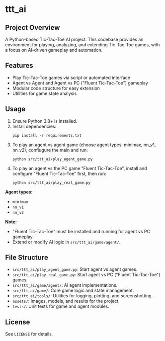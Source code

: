 # ttt_ai

## Project Overview

A Python-based Tic-Tac-Toe AI project. This codebase provides an environment for playing, analyzing, and extending
Tic-Tac-Toe games, with a focus on AI-driven gameplay and automation.

## Features

- Play Tic-Tac-Toe games via script or automated interface
- Agent vs Agent and Agent vs PC ("Fluent Tic-Tac-Toe") gameplay
- Modular code structure for easy extension
- Utilities for game state analysis

## Usage

1. Ensure Python 3.8+ is installed.
2. Install dependencies:
   ```
   pip install -r requirements.txt
   ```
3. To play an agent vs agent game (choose agent types: minimax, nn_v1, nn_v2), confiugure the main and run:
   ```
   python src/ttt_ai/play_agent_game.py
   ```
4. To play an agent vs the PC game "Fluent Tic-Tac-Toe", install and configure "Fluent Tic-Tac-Toe" first, then run:
   ```
   python src/ttt_ai/play_real_game.py
   ```

**Agent types:**

- `minimax`
- `nn_v1`
- `nn_v2`

**Note:**

- "Fluent Tic-Tac-Toe" must be installed and running for agent vs PC gameplay.
- Extend or modify AI logic in `src/ttt_ai/game/agent/`.

## File Structure

- `src/ttt_ai/play_agent_game.py`: Start agent vs agent games.
- `src/ttt_ai/play_real_game.py`: Start agent vs PC ("Fluent Tic-Tac-Toe") games.
- `src/ttt_ai/game/agent/`: AI agent implementations.
- `src/ttt_ai/game/`: Core game logic and state management.
- `src/ttt_ai/tools/`: Utilities for logging, plotting, and screenshotting.
- `assets/`: Images, models, and results for the project.
- `tests/`: Unit tests for game and agent modules.

## License

See `LICENSE` for details.
